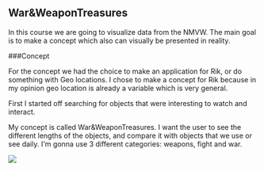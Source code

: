 ## War&WeaponTreasures

In this course we are going to visualize data from the NMVW. The main goal is to make a concept which also can visually be presented in reality.

###Concept

For the concept we had the choice to make an application for Rik, or do something with Geo locations. I chose to make a concept for Rik because in my opinion geo location is already a variable which is very general.

First I started off searching for objects that were interesting to watch and interact.

My concept is called War&WeaponTreasures. I want the user to see the different lengths of the objects, and compare it with objects that we use or see daily. I'm gonna use 3 different categories: weapons, fight and war.

![](https://user-images.githubusercontent.com/37700441/68128160-7b54da80-ff17-11e9-8bd5-fde5f8dffdb2.png)

